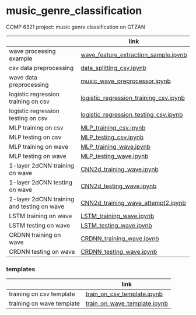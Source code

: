 # music_genre_classification
COMP 6321 project: music genre classification on GTZAN



|                                            | link                                                         |
| ------------------------------------------ | ------------------------------------------------------------ |
| wave processing example                    | [wave_feature_extraction_sample.ipynb](jupyter/wave_feature_extraction_sample.ipynb) |
| csv data preprocessing                     | [data_splitting_csv.ipynb](jupyter/data_splitting_csv.ipynb) |
| wave data preprocessing                    | [music_wave_preprocessor.ipynb](jupyter/music_wave_preprocessor.ipynb) |
| logistic regression training on csv        | [logistic_regression_training_csv.ipynb](jupyter/logistic_regression_training_csv.ipynb) |
| logistic regression testing on csv         | [logistic_regression_testing_csv.ipynb](jupyter/logistic_regression_testing_csv.ipynb) |
| MLP training on csv                        | [MLP_training_csv.ipynb](jupyter/MLP_training_csv.ipynb)     |
| MLP testing on csv                         | [MLP_testing_csv.ipynb](jupyter/MLP_testing_csv.ipynb)       |
| MLP training on wave                       | [MLP_training_wave.ipynb](jupyter/MLP_training_wave.ipynb)   |
| MLP testing on wave                        | [MLP_testing_wave.ipynb](jupyter/MLP_testing_wave.ipynb)     |
| 1-layer 2dCNN training on wave             | [CNN2d_training_wave.ipynb](jupyter/CNN2d_training_wave.ipynb) |
| 1-layer 2dCNN testing on wave              | [CNN2d_testing_wave.ipynb](jupyter/CNN2d_testing_wave.ipynb) |
| 2-layer 2dCNN training and testing on wave | [CNN2d_training_wave_attempt2.ipynb](jupyter/CNN2d_training_wave_attempt2.ipynb) |
| LSTM training on wave                      | [LSTM_training_wave.ipynb](jupyter/LSTM_training_wave.ipynb) |
| LSTM testing on wave                       | [LSTM_testing_wave.ipynb](jupyter/LSTM_testing_wave.ipynb)   |
| CRDNN training on wave                     | [CRDNN_training_wave.ipynb](jupyter/CRDNN_training_wave.ipynb) |
| CRDNN testing on wave                      | [CRDNN_testing_wave.ipynb](jupyter/CRDNN_testing_wave.ipynb) |

 



### templates

|                           | link                                                         |
| ------------------------- | ------------------------------------------------------------ |
| training on csv template  | [train_on_csv_template.ipynb](jupyter/train_on_csv_template.ipynb) |
| training on wave template | [train_on_wave_template.ipynb](jupyter/train_on_wave_template.ipynb) |

